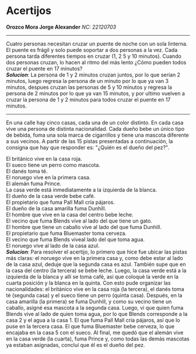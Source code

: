# Acertijos
**Orozco Mora Jorge Alexander**
*NC: 22120703*

---
Cuatro personas necesitan cruzar un puente de noche con un sola
linterna. El puente es frágil y solo puede soportar a dos personas a
la vez. Cada persona tarda diferentes tiempos en cruzar (1, 2 5 y 10
minutos).  Cuando dos personas cruzan, lo hacen al ritmo del más lento
¿Cómo pueden todos cruzar el puente en 17 minutos?  
_**Solucion**_: La persona de 1 y 2 minutos cruzan juntos, por lo que serian 2 minutos, luego regresa la persona de un minuto por lo que ya van 3 minutos, despues cruzan las personas de 5 y 10 minutos y regresa la persona de 2 minutos por lo que ya van 15 minutos, y por ultimo vuelven a cruzar la persona de 1 y 2 minutos para todos cruzar el puente en 17 minutos.  

---

En una calle hay cinco casas, cada una de un color distinto.  En cada
casa vive una persona de distinta nacionalidad.  Cada dueño bebe un
único tipo de bebida, fuma una sola marca de cigarrillos y tiene una
mascota diferente a sus vecinos.  A partir de las 15 pistas
presentadas a continuación, la consigna que hay que responder es:
"¿Quién es el dueño del pez?".

El británico vive en la casa roja.  
El sueco tiene un perro como mascota.  
El danés toma té.   
El noruego vive en la primera casa.  
El alemán fuma Prince.  
La casa verde está inmediatamente a la izquierda de la blanca.  
El dueño de la casa verde bebe café.  
El propietario que fuma Pall Mall cría pájaros.  
El dueño de la casa amarilla fuma Dunhill.  
El hombre que vive en la casa del centro bebe leche.  
El vecino que fuma Blends vive al lado del que tiene un gato.  
El hombre que tiene un caballo vive al lado del que fuma Dunhill.  
El propietario que fuma Bluemaster toma cerveza.  
El vecino que fuma Blends viveal lado del que toma agua.  
El noruego vive al lado de la casa azul.  
_**Solucion**_: Para resolver el acertijo, lo primero que hice fue ubicar las pistas más claras: el noruego vive en la primera casa y, como debe estar al lado de la casa azul, deduje que la segunda casa es azul. También supe que en la casa del centro (la tercera) se bebe leche. Luego, la casa verde está a la izquierda de la blanca y allí se toma café, así que coloqué la verde en la cuarta posición y la blanca en la quinta. Con esto pude organizar las nacionalidades: el británico vive en la casa roja (la tercera), el danés toma té (segunda casa) y el sueco tiene un perro (quinta casa). Después, en la casa amarilla (la primera) se fuma Dunhill, y como su vecino tiene un caballo, asigné esa mascota a la segunda casa. Luego, vi que quien fuma Blends vive al lado de quien toma agua, por lo que Blends corresponde a la casa 2 y el agua a la casa 1. El que fuma Pall Mall cría pájaros, así que lo puse en la tercera casa. El que fuma Bluemaster bebe cerveza, lo que encajaba en la casa 5 con el sueco. Al final, me quedó que el alemán vive en la casa verde (la cuarta), fuma Prince y, como todas las demás mascotas ya estaban asignadas, concluí que él es el dueño del pez.